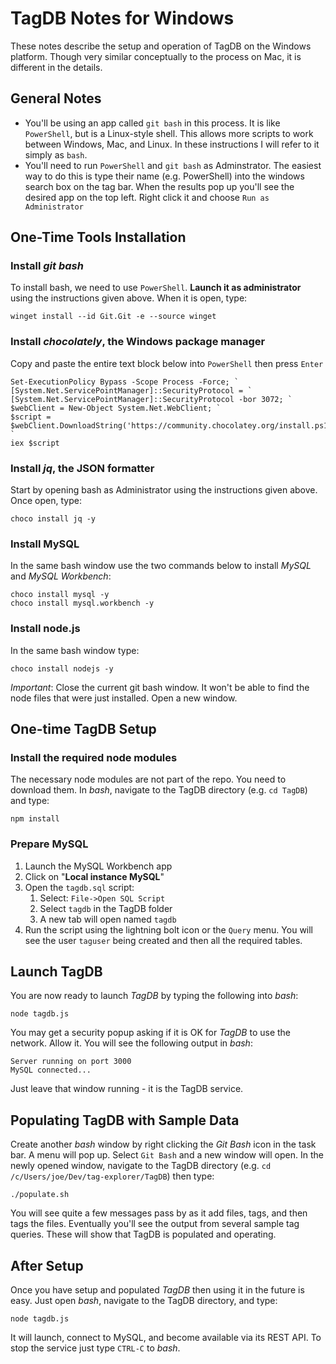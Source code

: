 # TagDB Notes for Windows

These notes describe the setup and operation of TagDB on the Windows platform. Though very similar conceptually to the process on Mac, it is different in the details.

## General Notes

* You'll be using an app called `git bash` in this process. It is like `PowerShell`, but is a Linux-style shell. This allows more scripts to work between Windows, Mac, and Linux. In these instructions I will refer to it simply as `bash`.
* You'll need to run `PowerShell` and `git bash` as Adminstrator. The easiest way to do this is type their name (e.g. PowerShell) into the windows search box on the tag bar. When the results pop up you'll see the desired app on the top left. Right click it and choose `Run as Administrator`

## One-Time Tools Installation

### Install *git bash*

To install bash, we need to use `PowerShell`. **Launch it as administrator** using the instructions given above. When it is open, type:

`winget install --id Git.Git -e --source winget`

### Install *chocolately*, the Windows package manager

Copy and paste the entire text block below into `PowerShell` then press `Enter`

```
Set-ExecutionPolicy Bypass -Scope Process -Force; `
[System.Net.ServicePointManager]::SecurityProtocol = `
[System.Net.ServicePointManager]::SecurityProtocol -bor 3072; `
$webClient = New-Object System.Net.WebClient; `
$script = $webClient.DownloadString('https://community.chocolatey.org/install.ps1'); `
iex $script
```

### Install *jq*, the JSON formatter
Start by opening bash as Administrator using the instructions given above. Once open, type:

```
choco install jq -y
```

### Install MySQL
In the same bash window use the two commands below to install *MySQL* and *MySQL Workbench*:

```
choco install mysql -y
choco install mysql.workbench -y
```

### Install node.js
In the same bash window type:

```
choco install nodejs -y
```

*Important*: Close the current git bash window. It won't be able to find the node files that were just installed. Open a new window.

## One-time TagDB Setup

### Install the required node modules

The necessary node modules are not part of the repo. You need to download them. In *bash*, navigate to the TagDB directory (e.g. `cd TagDB`) and type:

```
npm install
```

### Prepare MySQL
1. Launch the MySQL Workbench app
2. Click on "**Local instance MySQL**"
3. Open the `tagdb.sql` script:
   1. Select: `File->Open SQL Script`
   2. Select `tagdb` in the TagDB folder
   3. A new tab will open named `tagdb`
4. Run the script using the lightning bolt icon or the `Query` menu. You will see the user `taguser` being created and then all the required tables.

## Launch TagDB

You are now ready to launch *TagDB* by typing the following into *bash*:

`node tagdb.js`

You may get a security popup asking if it is OK for *TagDB* to use the network. Allow it. You will see the following output in *bash*:

```
Server running on port 3000
MySQL connected...
```

Just leave that window running - it is the TagDB service.

## Populating TagDB with Sample Data

Create another *bash* window by right clicking the *Git Bash* icon in the task bar. A menu will pop up. Select `Git Bash` and a new window will open. In the newly opened window, navigate to the TagDB directory (e.g. `cd /c/Users/joe/Dev/tag-explorer/TagDB`) then type:

```
./populate.sh
```

You will see quite a few messages pass by as it add files, tags, and then tags the files.
Eventually you'll see the output from several sample tag queries. These will show that
TagDB is populated and operating.

## After Setup

Once you have setup and populated *TagDB* then using it in the future is easy. Just open *bash*, navigate to the TagDB directory, and type:

```
node tagdb.js
```

It will launch, connect to MySQL, and become available via its REST API. To stop the service just type `CTRL-C` to *bash*.


